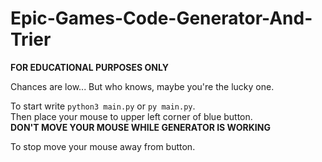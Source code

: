 # Epic-Games-Code-Generator-And-Trier

**FOR EDUCATIONAL PURPOSES ONLY**

Chances are low... But who knows, maybe you're the lucky one.
                           
To start write `python3 main.py` or `py main.py`.                              
Then place your mouse to upper left corner of blue button.                            
**DON'T MOVE YOUR MOUSE WHILE GENERATOR IS WORKING**                           
                           
To stop move your mouse away from button.                            
